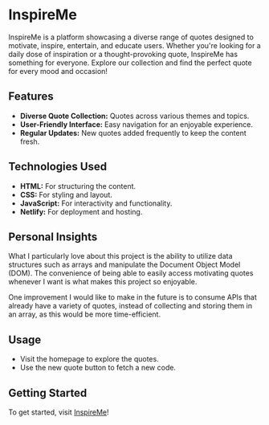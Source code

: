 ﻿# InspireMe

InspireMe is a platform showcasing a diverse range of quotes designed to motivate, inspire, entertain, and educate users. Whether you're looking for a daily dose of inspiration or a thought-provoking quote, InspireMe has something for everyone. Explore our collection and find the perfect quote for every mood and occasion!

## Features
- **Diverse Quote Collection:** Quotes across various themes and topics.
- **User-Friendly Interface:** Easy navigation for an enjoyable experience.
- **Regular Updates:** New quotes added frequently to keep the content fresh.

## Technologies Used
- **HTML:** For structuring the content.
- **CSS:** For styling and layout.
- **JavaScript:** For interactivity and functionality.
- **Netlify:** For deployment and hosting.

## Personal Insights

What I particularly love about this project is the ability to utilize data structures such as arrays and manipulate the Document Object Model (DOM). The convenience of being able to easily access motivating quotes whenever I want is what makes this project so enjoyable.

One improvement I would like to make in the future is to consume APIs that already have a variety of quotes, instead of collecting and storing them in an array, as this would be more time-efficient.

## Usage
- Visit the homepage to explore the quotes.
- Use the new quote button to fetch a new code.


## Getting Started
To get started, visit [InspireMe](https://inspireme-by-vera.netlify.app/)!